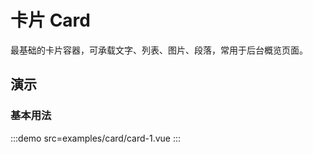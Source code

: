# 卡片 Card

最基础的卡片容器，可承载文字、列表、图片、段落，常用于后台概览页面。

## 演示

### 基本用法

:::demo src=examples/card/card-1.vue :::
